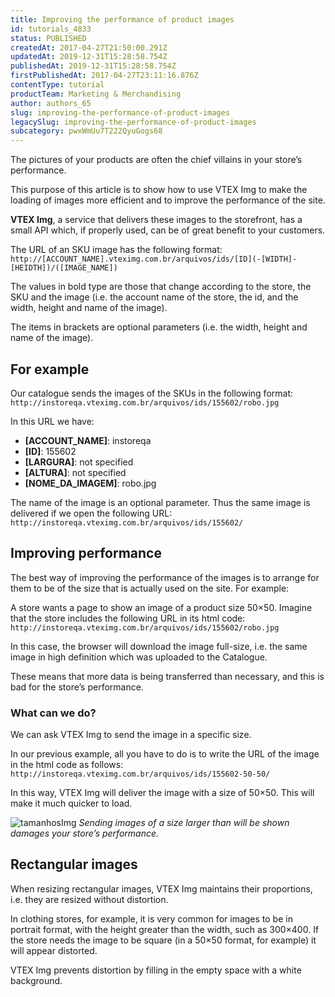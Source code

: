 ```yaml
---
title: Improving the performance of product images
id: tutorials_4833
status: PUBLISHED
createdAt: 2017-04-27T21:50:00.291Z
updatedAt: 2019-12-31T15:28:58.754Z
publishedAt: 2019-12-31T15:28:58.754Z
firstPublishedAt: 2017-04-27T23:11:16.876Z
contentType: tutorial
productTeam: Marketing & Merchandising
author: authors_65
slug: improving-the-performance-of-product-images
legacySlug: improving-the-performance-of-product-images
subcategory: pwxWmUu7T222QyuGogs68
---
```


The pictures of your products are often the chief villains in your store’s performance.

This purpose of this article is to show how to use VTEX Img to make the loading of images more efficient and to improve the performance of the site.

**VTEX Img**, a service that delivers these images to the storefront, has a small API which, if properly used, can be of great benefit to your customers.

The URL of an SKU image has the following format:
`http://[ACCOUNT_NAME].vteximg.com.br/arquivos/ids/[ID](-[WIDTH]-[HEIDTH])/([IMAGE_NAME])`

The values in bold type are those that change according to the store, the SKU and the image (i.e. the account name of the store, the id, and the width, height and name of the image).

The items in brackets are optional parameters (i.e. the width, height and name of the image).

## For example

Our catalogue sends the images of the SKUs in the following format:
`http://instoreqa.vteximg.com.br/arquivos/ids/155602/robo.jpg`

In this URL we have:

- **[ACCOUNT\_NAME]**: instoreqa
- **[ID]**: 155602
- **[LARGURA]**: not specified
- **[ALTURA]**: not specified
- **[NOME\_DA\_IMAGEM]**: robo.jpg

The name of the image is an optional parameter. Thus the same image is delivered if we open the following URL:
`http://instoreqa.vteximg.com.br/arquivos/ids/155602/`

## Improving performance

The best way of improving the performance of the images is to arrange for them to be of the size that is actually used on the site. For example:

A store wants a page to show an image of a product size 50×50. Imagine that the store includes the following URL in its html code:
`http://instoreqa.vteximg.com.br/arquivos/ids/155602/robo.jpg`

In this case, the browser will download the image full-size, i.e. the same image in high definition which was uploaded to the Catalogue.

These means that more data is being transferred than necessary, and this is bad for the store’s performance.

### What can we do?

We can ask VTEX Img to send the image in a specific size.

In our previous example, all you have to do is to write the URL of the image in the html code as follows:
`http://instoreqa.vteximg.com.br/arquivos/ids/155602-50-50/`

In this way, VTEX Img will deliver the image with a size of 50×50. This will make it much quicker to load.

![tamanhosImg](//images.contentful.com/alneenqid6w5/p4aDcgaE4SmyYkCwaW0CI/189307d29c86dae17beabde67780d907/tamanhosImg.png)
_Sending images of a size larger than will be shown damages your store’s performance._

## Rectangular images

When resizing rectangular images, VTEX Img maintains their proportions, i.e. they are resized without distortion.

In clothing stores, for example, it is very common for images to be in portrait format, with the height greater than the width, such as 300×400. If the store needs the image to be square (in a 50×50 format, for example) it will appear distorted.

VTEX Img prevents distortion by filling in the empty space with a white background.
